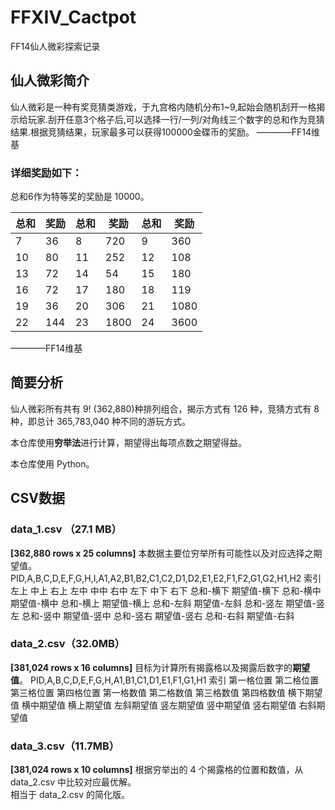 # FFXIV_Cactpot
FF14仙人微彩探索记录

## 仙人微彩简介

仙人微彩是一种有奖竞猜类游戏，于九宫格内随机分布1~9,起始会随机刮开一格揭示给玩家.刮开任意3个格子后,可以选择一行/一列/对角线三个数字的总和作为竞猜结果.根据竞猜结果，玩家最多可以获得100000金碟币的奖励。 ————FF14维基

### 详细奖励如下：  

总和6作为特等奖的奖励是 10000。  

总和|奖励|总和|奖励|总和|奖励
---|---|---|---|---|---
7|36|8|720|9|360
10|80|11|252|12|108
13|72|14|54|15|180
16|72|17|180|18|119
19|36|20|306|21|1080
22|144|23|1800|24|3600

————FF14维基  


## 简要分析

仙人微彩所有共有 9! (362,880)种排列组合，揭示方式有 126 种，竞猜方式有 8 种，即总计 365,783,040 种不同的游玩方式。

本仓库使用**穷举法**进行计算，期望得出每项点数之期望得益。

本仓库使用 Python。

## CSV数据
### data_1.csv （27.1 MB）
**[362,880 rows x 25 columns]**
本数据主要位穷举所有可能性以及对应选择之期望值。
PID,A,B,C,D,E,F,G,H,I,A1,A2,B1,B2,C1,C2,D1,D2,E1,E2,F1,F2,G1,G2,H1,H2
索引  左上  中上  右上  左中  中中  右中  左下  中下  右下  总和-横下  期望值-横下  总和-横中  期望值-横中  总和-横上  期望值-横上  总和-左斜  期望值-左斜  总和-竖左  期望值-竖左  总和-竖中  期望值-竖中  总和-竖右  期望值-竖右  总和-右斜  期望值-右斜  

### data_2.csv（32.0MB）
**[381,024 rows x 16 columns]**
目标为计算所有揭露格以及揭露后数字的**期望值**。
PID,A,B,C,D,E,F,G,H,A1,B1,C1,D1,E1,F1,G1,H1
索引  第一格位置  第二格位置  第三格位置  第四格位置  第一格数值  第二格数值  第三格数值  第四格数值  横下期望值  横中期望值  横上期望值  左斜期望值  竖左期望值  竖中期望值  竖右期望值  右斜期望值


### data_3.csv（11.7MB）
**[381,024 rows x 10 columns]**
根据穷举出的 4 个揭露格的位置和数值，从 data_2.csv 中比较对应最优解。  
相当于 data_2.csv 的简化版。

